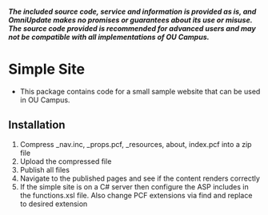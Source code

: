 ***The included source code, service and information is provided as is, and OmniUpdate makes no promises or guarantees about its use or misuse. The source code provided is recommended for advanced users and may not be compatible with all implementations of OU Campus.***

# Simple Site
- This package contains code for a small sample website that can be used in OU Campus.

## Installation
1. Compress _nav.inc, _props.pcf, _resources, about, index.pcf into a zip file
2. Upload the compressed file
3. Publish all files
4. Navigate to the published pages and see if the content renders correctly
5. If the simple site is on a C# server then configure the ASP includes in the functions.xsl file. Also change PCF extensions via find and replace to desired extension

